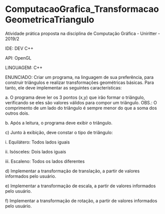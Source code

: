 # ComputacaoGrafica_TransformacaoGeometricaTriangulo
Atividade prática proposta na disciplina de Computação Gráfica - Uniritter - 2019/2

IDE: DEV C++

API: OpenGL

LINGUAGEM: C++

ENUNCIADO: Criar um programa, na linguagem de sua preferência, para construir triângulos e realizar transformações geométricas básicas. Para tanto, ele deve implementar as seguintes características:

a. O programa deve ler os 3 pontos (x,y) que irão formar o triângulo, verificando se eles são valores válidos para compor um triângulo. OBS.: O comprimento de um lado do triângulo é sempre menor do que a soma dos outros dois.

b. Após a leitura, o programa deve exibir o triângulo.

c) Junto à exibição, deve constar o tipo de triângulo:

i. Equilátero: Todos lados iguais

ii. Isósceles: Dois lados iguais

iii. Escaleno: Todos os lados diferentes

d) Implementar a transformação de translação, a partir de valores informados pelo usuário.

e) Implementar a transformação de escala, a partir de valores informados pelo usuário.

f) Implementar a transformação de rotação, a partir de valores informados pelo usuário.
